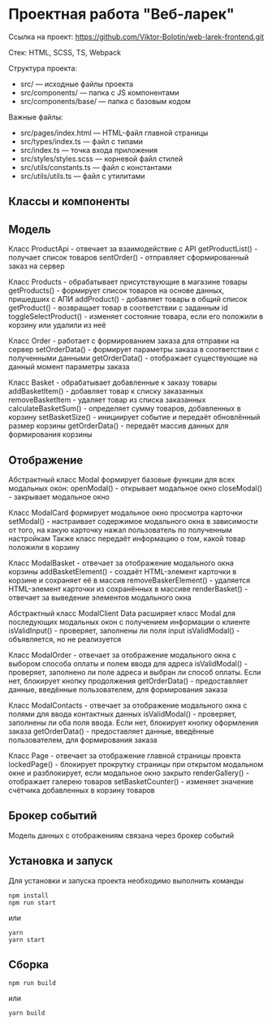 # Проектная работа "Веб-ларек"

Ссылка на проект: https://github.com/Viktor-Bolotin/web-larek-frontend.git

Стек: HTML, SCSS, TS, Webpack

Структура проекта:
- src/ — исходные файлы проекта
- src/components/ — папка с JS компонентами
- src/components/base/ — папка с базовым кодом

Важные файлы:
- src/pages/index.html — HTML-файл главной страницы
- src/types/index.ts — файл с типами
- src/index.ts — точка входа приложения
- src/styles/styles.scss — корневой файл стилей
- src/utils/constants.ts — файл с константами
- src/utils/utils.ts — файл с утилитами

## Классы и компоненты

## Модель
Класс ProductApi - отвечает за взаимодействие с API
getProductList() - получает список товаров
sentOrder() - отправляет сформированный заказ на сервер

Класс Products - обрабатывает присутствующие в магазине товары
getProducts() - формирует список товаров на основе данных, пришедших с АПИ
addProduct() - добавляет товары в общий список
getProduct() - возвращает товар в соответствии с заданным id
toggleSelectProduct() - изменяет состояние товара, если его положили в корзину или удалили из неё

Класс Order - работает с формированием заказа для отправки на сервер
setOrderData() - формирует параметры заказа в соответствии с полученными данными
getOrderData() - отображает существующие на данный момент параметры заказа

Класс Basket - обрабатывает добавленные к заказу товары
addBasketItem() - добавляет товар к списку заказанных
removeBasketItem - удаляет товар из списка заказанных
calculateBasketSum() - определяет сумму товаров, добавленных в корзину
setBasketSize() - инициирует событие и передаёт обновлённый размер корзины
getOrderData() - передаёт массив данных для формирования корзины

## Отображение
Абстрактный класс Modal формирует базовые функции для всех модальных окон:
openModal() - открывает модальное окно
closeModal() - закрывает модальное окно

Класс ModalCard формирует модальное окно просмотра карточки
setModal() - настраивает содержимое модального окна в зависимости от того, на какую карточку нажал пользователь по полученным настройкам
Также класс передаёт информацию о том, какой товар положили в корзину

Класс ModalBasket - отвечает за отображение модального окна корзины
addBasketElement() - создаёт HTML-элемент карточки в корзине и сохраняет её в массив
removeBaskerElement() - удаляется HTML-элемент карточки из сохранённых в массиве
renderBasket() - отвечает за выведение элементов модального окна

Абстрактный класс ModalClient Data расширяет класс Modal для последующих модальных окон с получением информации о клиенте
isValidInput() - проверяет, заполнены ли поля input
isValidModal() - объявляется, но не реализуется

Класс ModalOrder - отвечает за отображение модального окна с выбором способа оплаты и полем ввода для адреса
isValidModal() - проверяет, заполнено ли поле адреса и выбран ли способ оплаты. Если нет, блокирует кнопку продолжения
getOrderData() - предоставляет данные, введённые пользователем, для формирования заказа

Класс ModalContacts - отвечает за отображение модального окна с полями для ввода контактных данных
isValidModal() - проверяет, заполнены ли оба поля ввода. Если нет, блокирует кнопку оформления заказа
getOrderData() - предоставляет данные, введённые пользователем, для формирования заказа

Класс Page - отвечает за отображение главной страницы проекта
lockedPage() - блокирует прокрутку страницы при открытом модальном окне и разблокирует, если модальное окно закрыто
renderGallery() - отображает галерею товаров
setBasketCounter() - изменяет значение счётчика добавленных в корзину товаров

## Брокер событий
Модель данных с отображениям связана через брокер событий

## Установка и запуск
Для установки и запуска проекта необходимо выполнить команды

```
npm install
npm run start
```

или

```
yarn
yarn start
```
## Сборка

```
npm run build
```

или

```
yarn build
```
